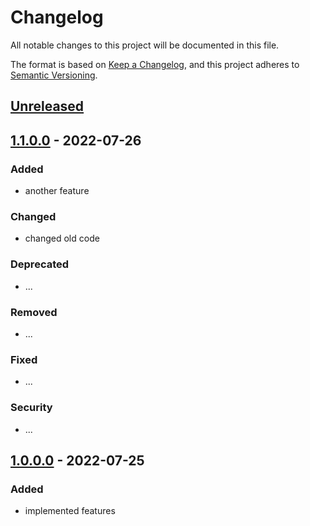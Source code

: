 # Changelog
All notable changes to this project will be documented in this file.

The format is based on [Keep a Changelog](https://keepachangelog.com/en/1.0.0/),
and this project adheres to [Semantic Versioning](https://semver.org/spec/v2.0.0.html).

## [Unreleased](https://git.d3data.de/D3Public/MyModule/compare/1.1.0.0...rel_1.x)

## [1.1.0.0](https://git.d3data.de/D3Public/MyModule/compare/1.0.0.0...1.1.0.0) - 2022-07-26
### Added
- another feature

### Changed
- changed old code

### Deprecated
- ...

### Removed
- ...

### Fixed
- ...

### Security
- ...

## [1.0.0.0](https://git.d3data.de/D3Public/MyModule/releases/tag/1.0.0.0) - 2022-07-25
### Added
- implemented features